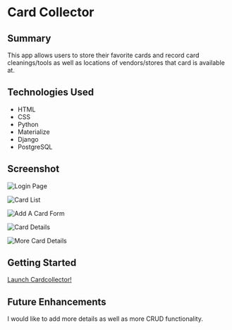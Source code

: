 # Card Collector

## Summary

This app allows users to store their favorite cards and record card cleanings/tools as well as locations of vendors/stores that card is available at.

## Technologies Used

- HTML
- CSS
- Python
- Materialize
- Django
- PostgreSQL

## Screenshot

![Login Page](https://res.cloudinary.com/dajbkbomv/image/upload/v1683674753/Screenshot_2023-05-09_at_7.09.28_PM_phjxqk.png)

![Card List](https://res.cloudinary.com/dajbkbomv/image/upload/v1683674753/Screenshot_2023-05-09_at_7.18.17_PM_plgw1t.png)

![Add A Card Form](https://res.cloudinary.com/dajbkbomv/image/upload/v1683674753/Screenshot_2023-05-09_at_7.18.49_PM_hug603.png)

![Card Details](https://res.cloudinary.com/dajbkbomv/image/upload/v1683674753/Screenshot_2023-05-09_at_7.18.29_PM_mmr0ac.png)

![More Card Details](https://res.cloudinary.com/dajbkbomv/image/upload/v1683674753/Screenshot_2023-05-09_at_7.18.38_PM_kehjhn.png)


## Getting Started

[Launch Cardcollector!](https://cardcollector.herokuapp.com/)

## Future Enhancements

I would like to add more details as well as more CRUD functionality.

